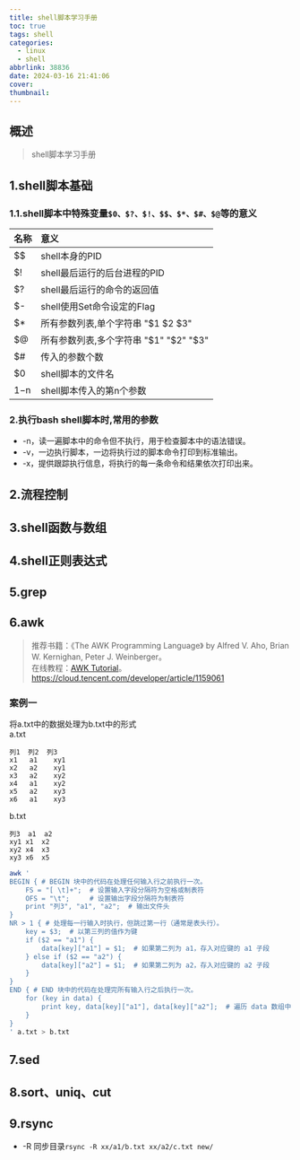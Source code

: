 ```yaml
---
title: shell脚本学习手册
toc: true
tags: shell
categories:
  - linux
  - shell
abbrlink: 38836
date: 2024-03-16 21:41:06
cover:
thumbnail:
---
```



## 概述

> shell脚本学习手册  

<!--more-->

## 1.shell脚本基础  
### 1.1.shell脚本中特殊变量`$0、$?、$!、$$、$*、$#、$@`等的意义  
名称|意义
:--|:-- 
$$|shell本身的PID
$!|shell最后运行的后台进程的PID
$?|shell最后运行的命令的返回值
$-|shell使用Set命令设定的Flag
$*|所有参数列表,单个字符串 "$1 $2 $3"
$@|所有参数列表,多个字符串 "$1" "$2" "$3"
$#|传入的参数个数
$0|shell脚本的文件名
$1-$n|shell脚本传入的第n个参数

### 2.执行bash shell脚本时,常用的参数  
- -n，读一遍脚本中的命令但不执行，用于检查脚本中的语法错误。
- -v，一边执行脚本，一边将执行过的脚本命令打印到标准输出。
- -x，提供跟踪执行信息，将执行的每一条命令和结果依次打印出来。

## 2.流程控制   
## 3.shell函数与数组  
## 4.shell正则表达式  
## 5.grep  
## 6.awk  
>推荐书籍：《The AWK Programming Language》 by Alfred V. Aho, Brian W. Kernighan, Peter J. Weinberger。  
>在线教程：[AWK Tutorial](https://www.grymoire.com/Unix/Awk.html)。  
> https://cloud.tencent.com/developer/article/1159061  
### 案例一 
将a.txt中的数据处理为b.txt中的形式  
a.txt  
```text
列1  列2  列3
x1   a1    xy1
x2   a2    xy1
x3   a2    xy2
x4   a1    xy2
x5   a2    xy3
x6   a1    xy3
```  
b.txt  
```text
列3	a1	a2
xy1	x1	x2
xy2	x4	x3
xy3	x6	x5
```

```bash
awk '
BEGIN { # BEGIN 块中的代码在处理任何输入行之前执行一次。
    FS = "[ \t]+";  # 设置输入字段分隔符为空格或制表符
    OFS = "\t";     # 设置输出字段分隔符为制表符
    print "列3", "a1", "a2";  # 输出文件头
}
NR > 1 { # 处理每一行输入时执行，但跳过第一行（通常是表头行）。
    key = $3;  # 以第三列的值作为键
    if ($2 == "a1") {
        data[key]["a1"] = $1;  # 如果第二列为 a1，存入对应键的 a1 子段
    } else if ($2 == "a2") {
        data[key]["a2"] = $1;  # 如果第二列为 a2，存入对应键的 a2 子段
    }
}
END { # END 块中的代码在处理完所有输入行之后执行一次。
    for (key in data) {
        print key, data[key]["a1"], data[key]["a2"];  # 遍历 data 数组中的每一个键，并打印键值和对应的 a1 和 a2 子段值。
    }
}
' a.txt > b.txt
```
## 7.sed  


## 8.sort、uniq、cut


## 9.rsync  

- -R 同步目录`rsync -R xx/a1/b.txt xx/a2/c.txt new/` 
